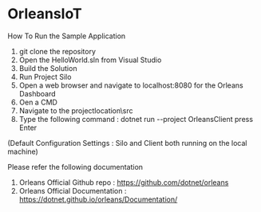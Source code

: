 # OrleansIoT

How To Run the Sample Application 

1. git clone the repository 
2. Open the HelloWorld.sln from Visual Studio 
3. Build the Solution 
4. Run Project Silo 
5. Open a web browser and navigate to localhost:8080 for the Orleans Dashboard
6. Oen a CMD 
7. Navigate to the projectlocation\src 
8. Type the following command : dotnet run --project OrleansClient press Enter 

(Default Configuration Settings : Silo and Client both running on the local machine)

Please refer the following documentation 

1. Orleans Official Github repo : https://github.com/dotnet/orleans
2. Orleans Official Documentation : https://dotnet.github.io/orleans/Documentation/
